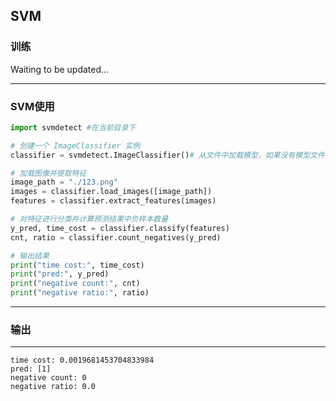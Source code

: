 ## SVM
### 训练

Waiting to be updated...

-------------------

### SVM使用

```python
import svmdetect #在当前目录下

# 创建一个 ImageClassifier 实例
classifier = svmdetect.ImageClassifier()# 从文件中加载模型，如果没有模型文件则训练模型，括号里面是模型文件名路径

# 加载图像并提取特征
image_path = "./123.png"
images = classifier.load_images([image_path])
features = classifier.extract_features(images)

# 对特征进行分类并计算预测结果中负样本数量
y_pred, time_cost = classifier.classify(features)
cnt, ratio = classifier.count_negatives(y_pred)

# 输出结果
print("time cost:", time_cost)
print("pred:", y_pred)
print("negative count:", cnt)
print("negative ratio:", ratio)

```
-------------------

### 输出

-------------------

```
time cost: 0.0019681453704833984
pred: [1]
negative count: 0
negative ratio: 0.0
```
